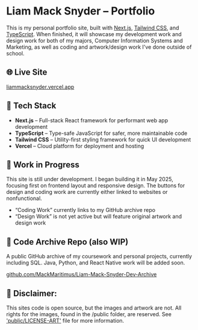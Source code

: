 # Liam Mack Snyder – Portfolio

This is my personal portfolio site, built with [Next.js](https://nextjs.org/), [Tailwind CSS](https://tailwindcss.com/), and [TypeScript](https://www.typescriptlang.org/). When finished, it will showcase my development work and design work for both of my majors, Computer Information Systems and Marketing, as well as coding and artwork/design work I've done outside of school.

## 🌐 Live Site
[liammacksnyder.vercel.app](https://liammacksnyder.vercel.app)

## 🚀 Tech Stack
- **Next.js** – Full-stack React framework for performant web app development
- **TypeScript** – Type-safe JavaScript for safer, more maintainable code
- **Tailwind CSS** – Utility-first styling framework for quick UI development
- **Vercel** – Cloud platform for deployment and hosting

## 🚧 Work in Progress
This site is still under development. I began building it in May 2025, focusing first on frontend layout and responsive design. The buttons for design and coding work are currently either linked to websites or nonfunctional.

- “Coding Work” currently links to my GitHub archive repo
- “Design Work” is not yet active but will feature original artwork and design work

## 📂 Code Archive Repo (also WIP)
A public GitHub archive of my coursework and personal projects, currently including SQL. Java, Python, and React Native work will be added soon.

[github.com/MackMaritimus/Liam-Mack-Snyder-Dev-Archive](https://github.com/MackMaritimus/Liam-Mack-Snyder-Dev-Archive)

## 🚫 Disclaimer: 
This sites code is open source, but the images and artwork are not. All rights for the images, found in the /public folder, are reserved. See ['public/LICENSE-ART'](public/LICENSE-ART) file for more information.
